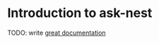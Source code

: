 # Introduction to ask-nest

TODO: write [great documentation](http://jacobian.org/writing/what-to-write/)
